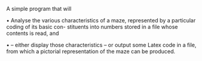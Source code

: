 A simple program that will

• Analyse the various characteristics of a maze, 
  represented by a particular coding of its basic con- stituents into numbers stored in a file whose contents is read, and
  
• – either display those characteristics
  – or output some Latex code in a file, from which a pictorial representation of the maze can be
    produced.
